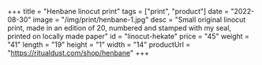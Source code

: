 +++
title = "Henbane linocut print"
tags = ["print", "product"]
date = "2022-08-30"
image = "/img/print/henbane-1.jpg"
desc = "Small original linocut print, made in an edition of 20, numbered and stamped with my seal, printed on locally made paper"
id = "linocut-hekate"
price = "45"
weight = "41"
length = "19"
height = "1"
width = "14"
productUrl = "https://ritualdust.com/shop/henbane"
+++
